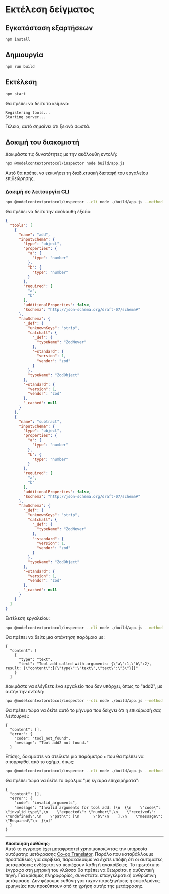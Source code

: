 <!--
CO_OP_TRANSLATOR_METADATA:
{
  "original_hash": "b4662e0a75e645f3eeb4e69e5ba905f4",
  "translation_date": "2025-10-06T16:09:32+00:00",
  "source_file": "03-GettingStarted/10-advanced/code/typescript/README.md",
  "language_code": "el"
}
-->
# Εκτέλεση δείγματος

## Εγκατάσταση εξαρτήσεων

```sh
npm install
```

## Δημιουργία

```sh
npm run build
```

## Εκτέλεση

```sh
npm start
```

Θα πρέπει να δείτε το κείμενο:

```text
Registering tools...
Starting server...
```

Τέλεια, αυτό σημαίνει ότι ξεκινά σωστά.

## Δοκιμή του διακομιστή

Δοκιμάστε τις δυνατότητες με την ακόλουθη εντολή:

```sh
npx @modelcontextprotocol/inspector node build/app.js
```

Αυτό θα πρέπει να εκκινήσει τη διαδικτυακή διεπαφή του εργαλείου επιθεώρησης.

### Δοκιμή σε λειτουργία CLI

```sh
npx @modelcontextprotocol/inspector --cli node ./build/app.js --method tools/list
```

Θα πρέπει να δείτε την ακόλουθη έξοδο:

```json
{
  "tools": [
    {
      "name": "add",
      "inputSchema": {
        "type": "object",
        "properties": {
          "a": {
            "type": "number"
          },
          "b": {
            "type": "number"
          }
        },
        "required": [
          "a",
          "b"
        ],
        "additionalProperties": false,
        "$schema": "http://json-schema.org/draft-07/schema#"
      },
      "rawSchema": {
        "_def": {
          "unknownKeys": "strip",
          "catchall": {
            "_def": {
              "typeName": "ZodNever"
            },
            "~standard": {
              "version": 1,
              "vendor": "zod"
            }
          },
          "typeName": "ZodObject"
        },
        "~standard": {
          "version": 1,
          "vendor": "zod"
        },
        "_cached": null
      }
    },
    {
      "name": "subtract",
      "inputSchema": {
        "type": "object",
        "properties": {
          "a": {
            "type": "number"
          },
          "b": {
            "type": "number"
          }
        },
        "required": [
          "a",
          "b"
        ],
        "additionalProperties": false,
        "$schema": "http://json-schema.org/draft-07/schema#"
      },
      "rawSchema": {
        "_def": {
          "unknownKeys": "strip",
          "catchall": {
            "_def": {
              "typeName": "ZodNever"
            },
            "~standard": {
              "version": 1,
              "vendor": "zod"
            }
          },
          "typeName": "ZodObject"
        },
        "~standard": {
          "version": 1,
          "vendor": "zod"
        },
        "_cached": null
      }
    }
  ]
}
```

Εκτέλεση εργαλείου:

```sh
npx @modelcontextprotocol/inspector --cli node ./build/app.js --method tools/call --tool-name add --tool-arg a=1 --tool-arg b=2
```

Θα πρέπει να δείτε μια απάντηση παρόμοια με:

```text
{
  "content": [
    {
      "type": "text",
      "text": "Tool add called with arguments: {\"a\":1,\"b\":2}, result: {\"content\":[{\"type\":\"text\",\"text\":\"3\"}]}"
    }
  ]
```

Δοκιμάστε να ελέγξετε ένα εργαλείο που δεν υπάρχει, όπως το "add2", με αυτήν την εντολή:

```sh
npx @modelcontextprotocol/inspector --cli node ./build/app.js --method tools/call --tool-name add2 --tool-arg a=1 --tool-arg b=2
```

Θα πρέπει τώρα να δείτε αυτό το μήνυμα που δείχνει ότι η επικύρωσή σας λειτουργεί:

```text
{
  "content": [],
  "error": {
    "code": "tool_not_found",
    "message": "Tool add2 not found."
  }
```

Επίσης, δοκιμάστε να στείλετε μια παράμετρο `c` που θα πρέπει να απορριφθεί από το σχήμα, όπως:

```sh
npx @modelcontextprotocol/inspector --cli node ./build/app.js --method tools/call --tool-name add --tool-arg a=1 --tool-arg c=2
```

Θα πρέπει τώρα να δείτε το σφάλμα "μη έγκυρα επιχειρήματα":

```text
{
  "content": [],
  "error": {
    "code": "invalid_arguments",
    "message": "Invalid arguments for tool add: [\n  {\n    \"code\": \"invalid_type\",\n    \"expected\": \"number\",\n    \"received\": \"undefined\",\n    \"path\": [\n      \"b\"\n    ],\n    \"message\": \"Required\"\n  }\n]"
  }
}
```

---

**Αποποίηση ευθύνης**:  
Αυτό το έγγραφο έχει μεταφραστεί χρησιμοποιώντας την υπηρεσία αυτόματης μετάφρασης [Co-op Translator](https://github.com/Azure/co-op-translator). Παρόλο που καταβάλλουμε προσπάθειες για ακρίβεια, παρακαλούμε να έχετε υπόψη ότι οι αυτόματες μεταφράσεις ενδέχεται να περιέχουν λάθη ή ανακρίβειες. Το πρωτότυπο έγγραφο στη μητρική του γλώσσα θα πρέπει να θεωρείται η αυθεντική πηγή. Για κρίσιμες πληροφορίες, συνιστάται επαγγελματική ανθρώπινη μετάφραση. Δεν φέρουμε ευθύνη για τυχόν παρεξηγήσεις ή εσφαλμένες ερμηνείες που προκύπτουν από τη χρήση αυτής της μετάφρασης.